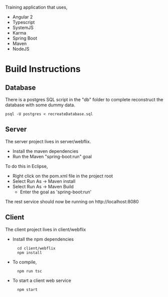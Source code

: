 Training application that uses,

- Angular 2
- Typescript
- SystemJS
- Karma
- Spring Boot
- Maven
- NodeJS

# Build Instructions
## Database 
There is a postgres SQL script in the "db" folder to complete reconstruct the database with
some dummy data.

    psql -U postgres < recreateDatabase.sql
    
## Server

The server project lives in server/webflix.

- Install the maven dependencies
- Run the Maven "spring-boot:run" goal

To do this in Eclipse,
- Right click on the pom.xml file in the project root
- Select Run As -> Maven install
- Select Run As -> Maven Build
  - Enter the goal as 'spring-boot:run'

The rest service should now be running on http://localhost:8080

## Client

The client project lives in client/webflix

- Install the npm dependencies

        cd client/webflix
        npm install
        
- To compile,

        npm run tsc
        
- To start a client web service

        npm start